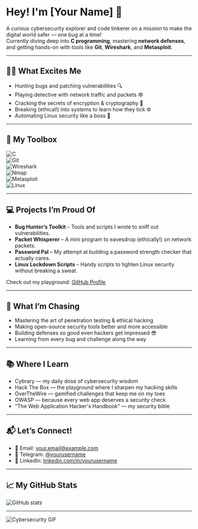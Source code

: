 # Hey! I'm [Your Name] 👋

A curious cybersecurity explorer and code tinkerer on a mission to make the digital world safer — one bug at a time!  
Currently diving deep into **C programming**, mastering **network defenses**, and getting hands-on with tools like **Git**, **Wireshark**, and **Metasploit**.

---

## 🕵️‍♂️ What Excites Me

- Hunting bugs and patching vulnerabilities 🔍  
- Playing detective with network traffic and packets 🕸️  
- Cracking the secrets of encryption & cryptography 🔐  
- Breaking (ethical!) into systems to learn how they tick ⚙️  
- Automating Linux security like a boss 🐧  

---

## 🧰 My Toolbox

![C](https://img.shields.io/badge/C-00599C?style=for-the-badge&logo=c&logoColor=white)  
![Git](https://img.shields.io/badge/Git-F05032?style=for-the-badge&logo=git&logoColor=white)  
![Wireshark](https://img.shields.io/badge/Wireshark-005577?style=for-the-badge&logo=wireshark&logoColor=white)  
![Nmap](https://img.shields.io/badge/Nmap-77C33A?style=for-the-badge&logo=nmap&logoColor=white)  
![Metasploit](https://img.shields.io/badge/Metasploit-8A2BE2?style=for-the-badge&logo=metasploit&logoColor=white)  
![Linux](https://img.shields.io/badge/Linux-FCC624?style=for-the-badge&logo=linux&logoColor=black)  

---

## 💻 Projects I’m Proud Of

- **Bug Hunter’s Toolkit** – Tools and scripts I wrote to sniff out vulnerabilities.  
- **Packet Whisperer** – A mini program to eavesdrop (ethically!) on network packets.  
- **Password Pal** – My attempt at building a password strength checker that actually cares.  
- **Linux Lockdown Scripts** – Handy scripts to tighten Linux security without breaking a sweat.  

Check out my playground: [GitHub Profile](https://github.com/yourusername)

---

## 🎯 What I’m Chasing

- Mastering the art of penetration testing & ethical hacking  
- Making open-source security tools better and more accessible  
- Building defenses so good even hackers get impressed 😎  
- Learning from every bug and challenge along the way  

---

## 📚 Where I Learn

- Cybrary — my daily dose of cybersecurity wisdom  
- Hack The Box — the playground where I sharpen my hacking skills  
- OverTheWire — gamified challenges that keep me on my toes  
- OWASP — because every web app deserves a security check  
- "The Web Application Hacker's Handbook" — my security bible  

---

## 📬 Let’s Connect!

- 📧 Email: [your.email@example.com](mailto:your.email@example.com)  
- 💬 Telegram: [@yourusername](https://t.me/yourusername)  
- 🔗 LinkedIn: [linkedin.com/in/yourusername](https://linkedin.com/in/yourusername)  

---

## 📈 My GitHub Stats

![GitHub stats](https://github-readme-stats.vercel.app/api?username=yourusername&show_icons=true&theme=radical)

---

![Cybersecurity GIF](https://media.giphy.com/media/26FPy3QZQqGtDcrja/giphy.gif)


